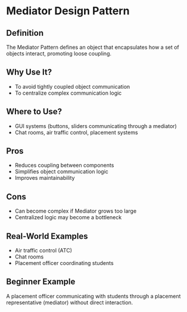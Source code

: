 # Mediator Design Pattern

## Definition
The Mediator Pattern defines an object that encapsulates how a set of objects interact, promoting loose coupling.

## Why Use It?
- To avoid tightly coupled object communication
- To centralize complex communication logic

## Where to Use?
- GUI systems (buttons, sliders communicating through a mediator)
- Chat rooms, air traffic control, placement systems

## Pros
- Reduces coupling between components
- Simplifies object communication logic
- Improves maintainability

## Cons
- Can become complex if Mediator grows too large
- Centralized logic may become a bottleneck

## Real-World Examples
- Air traffic control (ATC)
- Chat rooms
- Placement officer coordinating students

## Beginner Example
A placement officer communicating with students through a placement representative (mediator) without direct interaction.
